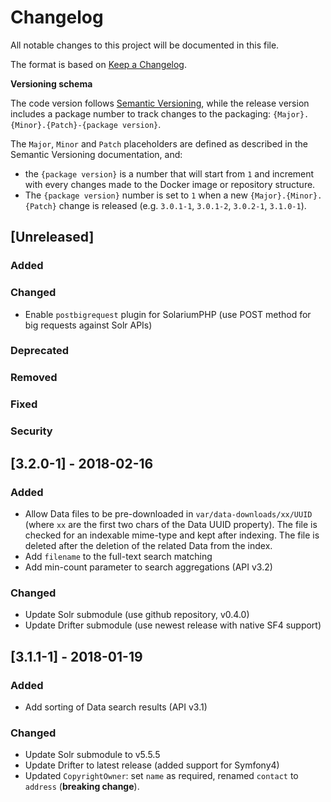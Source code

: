# Changelog
All notable changes to this project will be documented in this file.

The format is based on [Keep a Changelog](http://keepachangelog.com/en/1.0.0/).

**Versioning schema**

The code version follows [Semantic Versioning](http://semver.org/), while the release version includes
a package number to track changes to the packaging: `{Major}.{Minor}.{Patch}-{package version}`.

The `Major`, `Minor` and `Patch` placeholders are defined as described in the Semantic Versioning
documentation, and:

 - the `{package version}` is a number that will start from `1` and increment with every changes made
   to the Docker image or repository structure.
 - The `{package version}` number is set to `1` when a new `{Major}.{Minor}.{Patch}` change is
   released (e.g. `3.0.1-1`, `3.0.1-2`, `3.0.2-1`, `3.1.0-1`).

## [Unreleased]
### Added
### Changed
- Enable `postbigrequest` plugin for SolariumPHP (use POST method for big requests against Solr APIs)

### Deprecated
### Removed
### Fixed
### Security

## [3.2.0-1] - 2018-02-16
### Added
- Allow Data files to be pre-downloaded in `var/data-downloads/xx/UUID` (where `xx` are the first two chars of the
  Data UUID property). The file is checked for an indexable mime-type and kept after indexing.
  The file is deleted after the deletion of the related Data from the index.
- Add `filename` to the full-text search matching
- Add min-count parameter to search aggregations (API v3.2)

### Changed
- Update Solr submodule (use github repository, v0.4.0)
- Update Drifter submodule (use newest release with native SF4 support)

## [3.1.1-1] - 2018-01-19
### Added
- Add sorting of Data search results (API v3.1)

### Changed
- Update Solr submodule to v5.5.5
- Update Drifter to latest release (added support for Symfony4)
- Updated `CopyrightOwner`: set `name` as required, renamed `contact` to `address` (**breaking change**).
